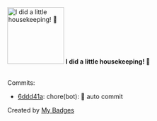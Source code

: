 <img src="https://my-badges.github.io/my-badges/chore-commit.png" alt="I did a little housekeeping! 🧹" title="I did a little housekeeping! 🧹" width="128">
<strong>I did a little housekeeping! 🧹</strong>
<br><br>

Commits:

- <a href="https://github.com/WinJayX/015.BaseServ/commit/6ddd41a73f4a146ffaa7b4fed28d9782ceb73045">6ddd41a</a>: chore(bot): 👻 auto commit


Created by <a href="https://github.com/my-badges/my-badges">My Badges</a>